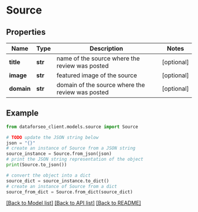 # Source


## Properties

Name | Type | Description | Notes
------------ | ------------- | ------------- | -------------
**title** | **str** | name of the source where the review was posted | [optional] 
**image** | **str** | featured image of the source | [optional] 
**domain** | **str** | domain of the source where the review was posted | [optional] 

## Example

```python
from dataforseo_client.models.source import Source

# TODO update the JSON string below
json = "{}"
# create an instance of Source from a JSON string
source_instance = Source.from_json(json)
# print the JSON string representation of the object
print(Source.to_json())

# convert the object into a dict
source_dict = source_instance.to_dict()
# create an instance of Source from a dict
source_from_dict = Source.from_dict(source_dict)
```
[[Back to Model list]](../README.md#documentation-for-models) [[Back to API list]](../README.md#documentation-for-api-endpoints) [[Back to README]](../README.md)


